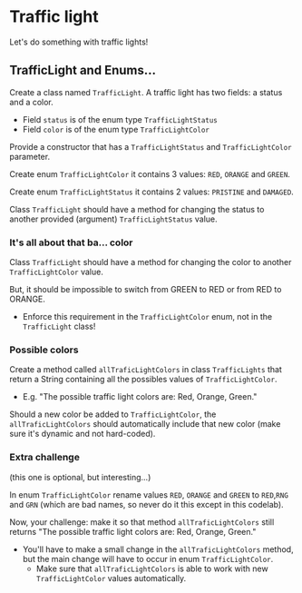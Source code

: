 # Traffic light

Let's do something with traffic lights! 

## TrafficLight and Enums...

Create a class named `TrafficLight`. A traffic light has two fields: a status and a color.
- Field `status` is of the enum type `TrafficLightStatus`
- Field `color` is of the enum type `TrafficLightColor`

Provide a constructor that has a `TrafficLightStatus` and `TrafficLightColor` parameter. 

Create enum `TrafficLightColor` it contains 3 values: `RED`, `ORANGE` and `GREEN`.

Create enum `TrafficLightStatus` it contains 2 values: `PRISTINE` and `DAMAGED`.

Class `TrafficLight` should have a method for changing the status to another provided (argument) `TrafficLightStatus` value.

### It's all about that ba... color

Class `TrafficLight` should have a method for changing the color to another `TrafficLightColor` value.

But, it should be impossible to switch from GREEN to RED or from RED to ORANGE.
- Enforce this requirement in the `TrafficLightColor` enum, not in the `TrafficLight` class!

### Possible colors

Create a method called `allTraficLightColors` in class `TrafficLights` that return a String containing all the possibles values of `TrafficLightColor`.
- E.g. "The possible traffic light colors are: Red, Orange, Green."

Should a new color be added to `TrafficLightColor`, the `allTraficLightColors` should automatically include that new color 
(make sure it's dynamic and not hard-coded).

### Extra challenge

(this one is optional, but interesting...)

In enum `TrafficLightColor` rename values `RED`, `ORANGE` and `GREEN` to `RED`,`RNG` and `GRN` (which are bad names, so never do it this except in this codelab).

Now, your challenge: make it so that method `allTraficLightColors` still returns "The possible traffic light colors are: Red, Orange, Green."
- You'll have to make a small change in the `allTraficLightColors` method, but the main change will have to occur in enum `TrafficLightColor`.
    - Make sure that `allTraficLightColors` is able to work with new `TrafficLightColor` values automatically.



